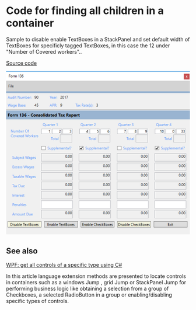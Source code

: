 # Code for finding all children in a container

Sample to disable enable TextBoxes in a StackPanel and set default width of TextBoxes for specificly tagged TextBoxes, in this case the 12 under "Number of Covered workers"..

[Source code](https://social.technet.microsoft.com/wiki/contents/articles/53438.wpf-get-all-controls-of-a-specific-type-c.aspx)

![ScreenShot](assets/136.png)

## See also 

[WPF: get all controls of a specific type using C#](https://social.technet.microsoft.com/wiki/contents/articles/53438.wpf-get-all-controls-of-a-specific-type-using-c.aspx)

In this article language extension methods are presented to locate controls in containers such as a windows Jump , grid Jump or StackPanel Jump for performing business logic like obtaining a selection from a group of Checkboxes, a selected RadioButton in a group or enabling/disabling specific types of controls.
